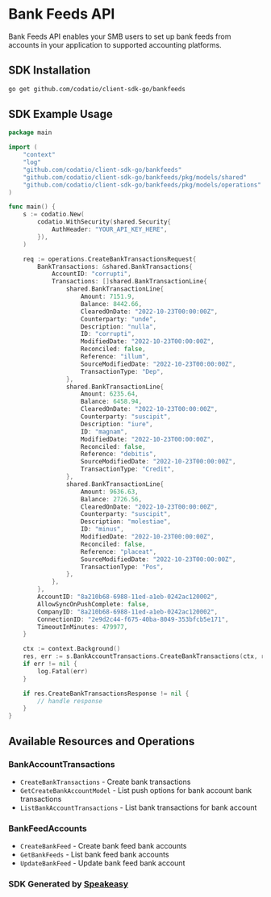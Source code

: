 # Bank Feeds API

Bank Feeds API enables your SMB users to set up bank feeds from accounts in your application to supported accounting platforms.

<!-- Start SDK Installation -->
## SDK Installation

```bash
go get github.com/codatio/client-sdk-go/bankfeeds
```
<!-- End SDK Installation -->

## SDK Example Usage
<!-- Start SDK Example Usage -->
```go
package main

import (
    "context"
    "log"
    "github.com/codatio/client-sdk-go/bankfeeds"
    "github.com/codatio/client-sdk-go/bankfeeds/pkg/models/shared"
    "github.com/codatio/client-sdk-go/bankfeeds/pkg/models/operations"
)

func main() {
    s := codatio.New(
        codatio.WithSecurity(shared.Security{
            AuthHeader: "YOUR_API_KEY_HERE",
        }),
    )

    req := operations.CreateBankTransactionsRequest{
        BankTransactions: &shared.BankTransactions{
            AccountID: "corrupti",
            Transactions: []shared.BankTransactionLine{
                shared.BankTransactionLine{
                    Amount: 7151.9,
                    Balance: 8442.66,
                    ClearedOnDate: "2022-10-23T00:00:00Z",
                    Counterparty: "unde",
                    Description: "nulla",
                    ID: "corrupti",
                    ModifiedDate: "2022-10-23T00:00:00Z",
                    Reconciled: false,
                    Reference: "illum",
                    SourceModifiedDate: "2022-10-23T00:00:00Z",
                    TransactionType: "Dep",
                },
                shared.BankTransactionLine{
                    Amount: 6235.64,
                    Balance: 6458.94,
                    ClearedOnDate: "2022-10-23T00:00:00Z",
                    Counterparty: "suscipit",
                    Description: "iure",
                    ID: "magnam",
                    ModifiedDate: "2022-10-23T00:00:00Z",
                    Reconciled: false,
                    Reference: "debitis",
                    SourceModifiedDate: "2022-10-23T00:00:00Z",
                    TransactionType: "Credit",
                },
                shared.BankTransactionLine{
                    Amount: 9636.63,
                    Balance: 2726.56,
                    ClearedOnDate: "2022-10-23T00:00:00Z",
                    Counterparty: "suscipit",
                    Description: "molestiae",
                    ID: "minus",
                    ModifiedDate: "2022-10-23T00:00:00Z",
                    Reconciled: false,
                    Reference: "placeat",
                    SourceModifiedDate: "2022-10-23T00:00:00Z",
                    TransactionType: "Pos",
                },
            },
        },
        AccountID: "8a210b68-6988-11ed-a1eb-0242ac120002",
        AllowSyncOnPushComplete: false,
        CompanyID: "8a210b68-6988-11ed-a1eb-0242ac120002",
        ConnectionID: "2e9d2c44-f675-40ba-8049-353bfcb5e171",
        TimeoutInMinutes: 479977,
    }

    ctx := context.Background()
    res, err := s.BankAccountTransactions.CreateBankTransactions(ctx, req)
    if err != nil {
        log.Fatal(err)
    }

    if res.CreateBankTransactionsResponse != nil {
        // handle response
    }
}
```
<!-- End SDK Example Usage -->

<!-- Start SDK Available Operations -->
## Available Resources and Operations


### BankAccountTransactions

* `CreateBankTransactions` - Create bank transactions
* `GetCreateBankAccountModel` - List push options for bank account bank transactions
* `ListBankAccountTransactions` - List bank transactions for bank account

### BankFeedAccounts

* `CreateBankFeed` - Create bank feed bank accounts
* `GetBankFeeds` - List bank feed bank accounts
* `UpdateBankFeed` - Update bank feed bank account
<!-- End SDK Available Operations -->

### SDK Generated by [Speakeasy](https://docs.speakeasyapi.dev/docs/using-speakeasy/client-sdks)
